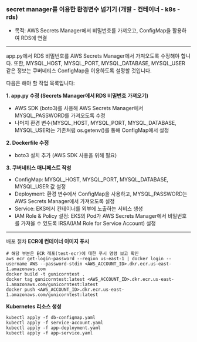 ### secret manager를 이용한 환경변수 넘기기 (개발 - 컨테이너 - k8s - rds)
- 목적: AWS Secrets Manager에서 비밀번호를 가져오고, ConfigMap을 활용하여 RDS에 연결
-----------------------------------

app.py에서 RDS 비밀번호를 AWS Secrets Manager에서 가져오도록 수정해야 합니다.
또한, MYSQL_HOST, MYSQL_PORT, MYSQL_DATABASE, MYSQL_USER 같은 정보는 쿠버네티스 ConfigMap을 이용하도록 설정할 것입니다.

다음은 해야 할 작업 목록입니다:

**1. app.py 수정 (Secrets Manager에서 RDS 비밀번호 가져오기)**
- AWS SDK (boto3)를 사용해 AWS Secrets Manager에서 MYSQL_PASSWORD를 가져오도록 수정
- 나머지 환경 변수(MYSQL_HOST, MYSQL_PORT, MYSQL_DATABASE, MYSQL_USER)는 기존처럼 os.getenv()를 통해 ConfigMap에서 설정 <br>

**2. Dockerfile 수정**
- boto3 설치 추가 (AWS SDK 사용을 위해 필요) <br>

**3. 쿠버네티스 매니페스트 작성**
- ConfigMap: MYSQL_HOST, MYSQL_PORT, MYSQL_DATABASE, MYSQL_USER 값 설정
- Deployment: 환경 변수에서 ConfigMap을 사용하고, MYSQL_PASSWORD는 AWS Secrets Manager에서 가져오도록 설정
- Service: EKS에서 컨테이너를 외부에 노출하는 서비스 생성
- IAM Role & Policy 설정: EKS의 Pod가 AWS Secrets Manager에서 비밀번호를 가져올 수 있도록 IRSA(IAM Role for Service Account) 설정

-----------------------------------

배포 절차
**ECR에 컨테이너 이미지 푸시**
```
# 해당 부분은 ECR 레포(test-ecr)에 대한 푸시 명령 보고 확인
aws ecr get-login-password --region us-east-1 | docker login --username AWS --password-stdin <AWS_ACCOUNT_ID>.dkr.ecr.us-east-1.amazonaws.com
docker build -t gunicorntest .
docker tag gunicorntest:latest <AWS_ACCOUNT_ID>.dkr.ecr.us-east-1.amazonaws.com/gunicorntest:latest
docker push <AWS_ACCOUNT_ID>.dkr.ecr.us-east-1.amazonaws.com/gunicorntest:latest 
```

**Kubernetes 리소스 생성**
```
kubectl apply -f db-configmap.yaml
kubectl apply -f service-account.yaml
kubectl apply -f app-deployment.yaml
kubectl apply -f app-service.yaml
```
